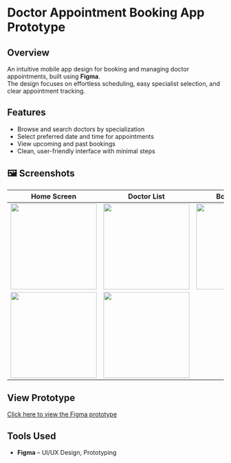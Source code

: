 # Doctor Appointment Booking App Prototype

##  Overview
An intuitive mobile app design for booking and managing doctor appointments, built using **Figma**.  
The design focuses on effortless scheduling, easy specialist selection, and clear appointment tracking.


##  Features
- Browse and search doctors by specialization
- Select preferred date and time for appointments
- View upcoming and past bookings
- Clean, user-friendly interface with minimal steps

## 🖼 Screenshots
| Home Screen | Doctor List | Booking Page |
|-------------|-------------|--------------|
| <img src="https://github.com/user-attachments/assets/894f3676-76bf-4600-85f7-3469c8d3e9b6" width="200" /> | <img src="https://github.com/user-attachments/assets/616f98c5-53dd-45ff-9ecd-410d1c32b56f" width="200" /> | <img src="https://github.com/user-attachments/assets/62e229fb-a730-47fd-a5ea-5c7b884a4b40" width="200" /> |
| <img src="https://github.com/user-attachments/assets/58ca68dd-e56f-4038-98d5-6e1d88fd80c4" width="200" /> | <img src="https://github.com/user-attachments/assets/f1cb1420-473d-42c1-bea5-034b6eadb82c" width="200" /> |


##  View Prototype
[Click here to view the Figma prototype]([https://www.figma.com/file/your-figma-link](https://www.figma.com/proto/FQ7y5wiZth5CugWtoHzbOf/bio_prg?node-id=0-1&t=iOPhJG9vgVJzN5pH-1))


##  Tools Used
- **Figma** – UI/UX Design, Prototyping


